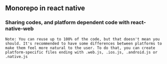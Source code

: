 ## Monorepo in react native

### Sharing codes, and platform dependent code with react-native-web
`
Note: You can reuse up to 100% of the code, but that doesn't mean you should. It's recommended to have some differences between platforms to make them feel more natural to the user. To do that, you can create platform-specific files ending with .web.js, .ios.js, .android.js or .native.js
 `